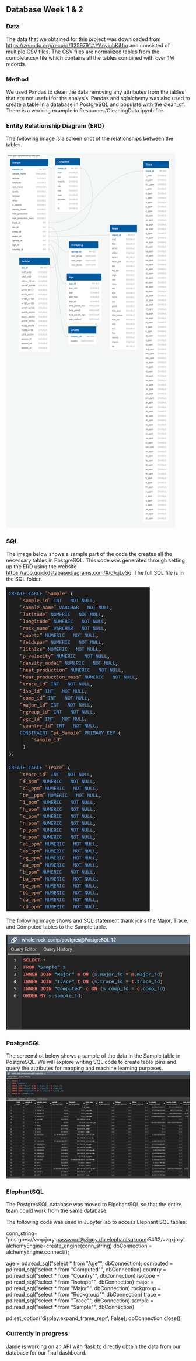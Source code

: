 
## Database Week 1 & 2

### Data

The data that we obtained for this project was downloaded from
https://zenodo.org/record/3359791#.YAoyiuhKiUm and consisted of multiple CSV files. The CSV files are normalized tables from the complete.csv file which contains all the tables combined with over 1M
records.

### Method

We used Pandas to clean the data removing any attributes from the tables that are not useful for the analysis. Pandas and sqlalchemy was also used to create a table in a database in PostgreSQL and populate with the clean_df. There is a working example in Resources/CleaningData.ipynb file.

### Entity Relationship Diagram (ERD)

The following image is a screen shot of the relationships between the tables.

![ERD:](Resources/ERD_DB.png)

### SQL

The image below shows a sample part of the code the creates all the necessary tables in PostgreSQL. This code was generated through setting up the ERD using the website https://app.quickdatabasediagrams.com/#/d/cjLvSq. The full SQL file is in the SQL folder.

![SQL:](Resources/CreateTable_SQL.png)

The following image shows and SQL statement thank joins the Major, Trace, and Computed tables to the Sample table.

![Table Joins:](Resources/TableJoin.png)

### PostgreSQL

The screenshot below shows a sample of the data in the Sample table in PostgreSQL. We will explore writing SQL code to create table joins and query the attributes for mapping and machine learning purposes.
![PostgreSQL:](Resources/PostgreSQL.png)

### ElephantSQL

The PostgresSQL database was moved to ElpehantSQL so that the entire team could work from the same database.  

The following code was used in Jupyter lab to access Elephant SQL tables: 

conn_string= 'postgres://vvqxjory:password@ziggy.db.elephantsql.com:5432/vvqxjory'
alchemyEngine=create_engine(conn_string)
dbConnection = alchemyEngine.connect();

age = pd.read_sql("select * from \"Age\"", dbConnection);
computed = pd.read_sql("select * from \"Computed\"", dbConnection)
country = pd.read_sql("select * from \"Country\"", dbConnection)
isotope = pd.read_sql("select * from \"Isotope\"", dbConnection)
major = pd.read_sql("select * from \"Major\"", dbConnection)
rockgroup = pd.read_sql("select * from \"Rockgroup\"", dbConnection)
trace = pd.read_sql("select * from \"Trace\"", dbConnection)
sample = pd.read_sql("select * from \"Sample\"", dbConnection)

pd.set_option('display.expand_frame_repr', False);
dbConnection.close();

### Currently in progress

Jamie is working on an API with flask to directly obtain the data from our database for our final dashboard.  
